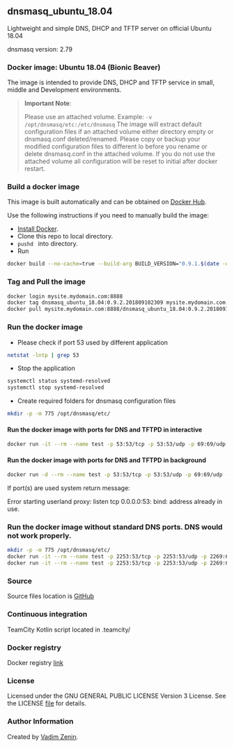 ## dnsmasq_ubuntu_18.04

Lightweight and simple DNS, DHCP and TFTP server on official Ubuntu 18.04

dnsmasq version: 2.79

### Docker image: Ubuntu 18.04 (Bionic Beaver)

The image is intended to provide DNS, DHCP and TFTP service in small, middle and Development environments.

> **Important Note**:
>
> Please use an attached volume. Example:  `-v /opt/dnsmasq/etc:/etc/dnsmasq`
> The image will extract default configuration files if an attached volume either directory empty or dnsmasq.conf deleted/renamed. 
> Please copy or backup your modified configuration files to different lo before you rename or delete dnsmasq.conf in the attached volume.
> If you do not use the attached volume all configuration will be reset to initial after docker restart.

### Build a docker image

This image is built automatically and can be obtained on [Docker Hub](https://hub.docker.com/r/vadimzenin/dnsmasq_ubuntu_18.04/).

Use the following instructions if you need to manually build the image:

- [Install Docker](https://docs.docker.com/engine/installation/).
- Clone this repo to local directory.
- `pushd ` into directory.
- Run 
```bash
docker build --no-cache=true --build-arg BUILD_VERSION="0.9.1.$(date -u +'+%Y%m%d%H%M')" --compress -t dnsmasq_ubuntu_18.04 .
```

### Tag and Pull the image

```bash
docker login mysite.mydomain.com:8888
docker tag dnsmasq_ubuntu_18.04:0.9.2.201809102309 mysite.mydomain.com:8888/dnsmasq_ubuntu_18.04:0.9.2.201809102309
docker pull mysite.mydomain.com:8888/dnsmasq_ubuntu_18.04:0.9.2.201809102309
```

### Run the docker image

- Please check if port 53 used by different application
```bash
netstat -lntp | grep 53
```
- Stop the application
```bash
systemctl status systemd-resolved
systemctl stop systemd-resolved
```
- Create required folders for dnsmasq configuration files
```bash
mkdir -p -m 775 /opt/dnsmasq/etc/
```
#### Run the docker image with ports for DNS and TFTPD in interactive

```bash
docker run -it --rm --name test -p 53:53/tcp -p 53:53/udp -p 69:69/udp -v /opt/dnsmasq/etc:/etc/dnsmasq vadimzenin/dnsmasq_ubuntu_18.04:latest
```

#### Run the docker image with ports for DNS and TFTPD in background

```bash
docker run -d --rm --name test -p 53:53/tcp -p 53:53/udp -p 69:69/udp -v /opt/dnsmasq/etc:/etc/dnsmasq vadimzenin/dnsmasq_ubuntu_18.04:latest
```

If port(s) are used system return message:

Error starting userland proxy: listen tcp 0.0.0.0:53: bind: address already in use.

### Run the docker image without standard DNS ports. DNS would not work properly.

```bash
mkdir -p -m 775 /opt/dnsmasq/etc/
docker run -it --rm --name test -p 2253:53/tcp -p 2253:53/udp -p 2269:69/udp -v /opt/dnsmasq/etc:/etc/dnsmasq vadimzenin/dnsmasq_ubuntu_18.04:latest
docker run -it --rm --name test -p 2253:53/tcp -p 2253:53/udp -p 2269:69/udp -v /opt/dnsmasq/etc:/etc/dnsmasq <imageId>
```

### Source

Source files location is [GitHub](https://github.com/Vadim-Zenin/dnsmasq-ubuntu-docker)

### Continuous integration

TeamCity Kotlin script located in .teamcity/


### Docker registry

Docker registry [link](https://hub.docker.com/r/vadimzenin/dnsmasq_ubuntu_18.04/)

### License

Licensed under the GNU GENERAL PUBLIC LICENSE Version 3 License.  See the LICENSE [file](https://github.com/Vadim-Zenin/dnsmasq-ubuntu-docker/blob/master/LICENSE) for details.

### Author Information

Created by [Vadim Zenin](https://github.com/Vadim-Zenin/).
